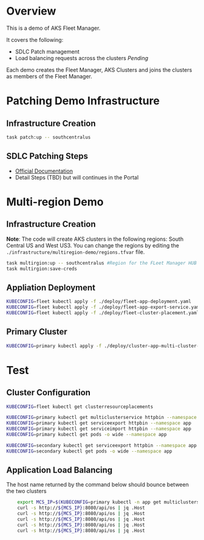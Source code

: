 # Overview
This is a  demo of AKS Fleet Manager. 

It covers the following:
* SDLC Patch management
* Load balancing requests across the clusters _Pending_

Each demo creates the Fleet Manager, AKS Clusters and joins the clusters as members of the Fleet Manager.

# Patching Demo Infrastructure 
## Infrastructure Creation
```bash
task patch:up -- southcentralus
```

## SDLC Patching Steps
* [Official Documentation](https://learn.microsoft.com/en-us/azure/kubernetes-fleet/update-orchestration?tabs=azure-portal)
* Detail Steps (TBD) but will continues in the Portal

# Multi-region Demo 
## Infrastructure Creation
__Note__: The code will create AKS clusters in the following regions: South Central US and West US3. You can change the regions by editing the `./infrastructure/multiregion-demo/regions.tfvar` file.
```bash
task multirgion:up -- southcentralus #Region for the FLeet Manager HUB
task multirgion:save-creds
```

## Appliation Deployment
```bash
KUBECONFIG=fleet kubectl apply -f ./deploy/fleet-app-deployment.yaml
KUBECONFIG=fleet kubectl apply -f ./deploy/fleet-app-export-service.yaml
KUBECONFIG=fleet kubectl apply -f ./deploy/fleet-cluster-placement.yaml
```
## Primary Cluster
```bash
KUBECONFIG=primary kubectl apply -f ./deploy/cluster-app-multi-cluster-service.yaml
```

# Test
## Cluster Configuration
```bash
KUBECONFIG=fleet kubectl get clusterresourceplacements

KUBECONFIG=primary kubectl get multiclusterservice httpbin --namespace app
KUBECONFIG=primary kubectl get serviceexport httpbin --namespace app
KUBECONFIG=primary kubectl get serviceimport httpbin --namespace app
KUBECONFIG=primary kubectl get pods -o wide --namespace app

KUBECONFIG=secondary kubectl get serviceexport httpbin --namespace app
KUBECONFIG=secondary kubectl get pods -o wide --namespace app
```

## Application Load Balancing
The host name returned by the command below should bounce between the two clusters
```bash 
    export MCS_IP=$(KUBECONFIG=primary kubectl -n app get multiclusterservice httpbin  -o json | jq '.status.loadBalancer.ingress[0].ip' -r)
    curl -s http://${MCS_IP}:8080/api/os | jq .Host
    curl -s http://${MCS_IP}:8080/api/os | jq .Host
    curl -s http://${MCS_IP}:8080/api/os | jq .Host
    curl -s http://${MCS_IP}:8080/api/os | jq .Host
    curl -s http://${MCS_IP}:8080/api/os | jq .Host
```
